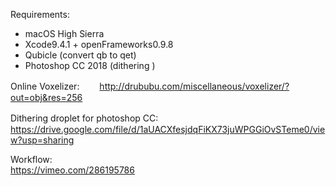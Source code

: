Requirements:
- macOS High Sierra
- Xcode9.4.1 + openFrameworks0.9.8
- Qubicle (convert qb to qet)
- Photoshop CC 2018 (dithering )

Online Voxelizer:　　
http://drububu.com/miscellaneous/voxelizer/?out=obj&res=256

Dithering droplet for photoshop CC:　　
https://drive.google.com/file/d/1aUACXfesjdqFiKX73juWPGGiOvSTeme0/view?usp=sharing

Workflow:  
https://vimeo.com/286195786
